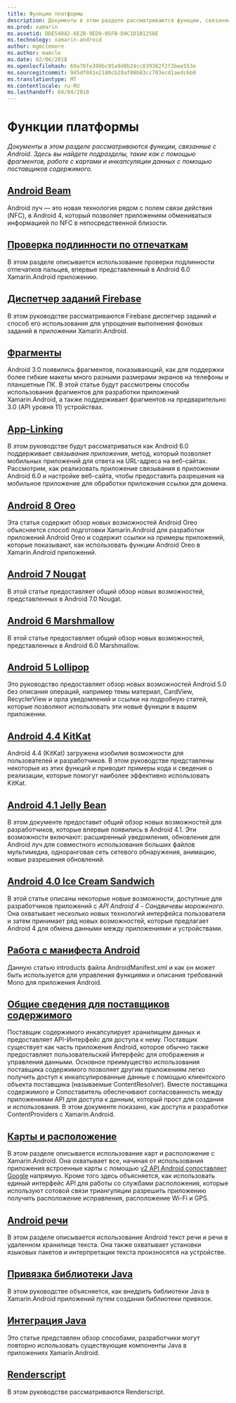 ```yaml
---
title: Функции платформы
description: Документы в этом разделе рассматриваются функции, связанные с Android. Здесь вы найдете подразделы, такие как с помощью фрагментов, работе с картами и инкапсуляции данных с помощью поставщиков содержимого.
ms.prod: xamarin
ms.assetid: DDE54082-6E2B-9ED9-05FB-D9C1D1B1258E
ms.technology: xamarin-android
author: mgmclemore
ms.author: mamcle
ms.date: 02/06/2018
ms.openlocfilehash: 69a70fe399bc95a9d8b24cc839382f2f3bee553e
ms.sourcegitcommit: 945df041e2180cb20af08b83cc703ecd1aedc6b0
ms.translationtype: MT
ms.contentlocale: ru-RU
ms.lasthandoff: 04/04/2018
---
```

# <a name="platform-features"></a>Функции платформы

_Документы в этом разделе рассматриваются функции, связанные с Android. Здесь вы найдете подразделы, такие как с помощью фрагментов, работе с картами и инкапсуляции данных с помощью поставщиков содержимого._

## <a name="android-beamandroidplatformandroid-beammd"></a>[Android Beam](~/android/platform/android-beam.md)

Android луч — это новая технология рядом с полем связи действия (NFC), в Android 4, который позволяет приложениям обмениваться информацией по NFC в непосредственной близости.

## <a name="fingerprint-authenticationandroidplatformfingerprint-authenticationindexmd"></a>[Проверка подлинности по отпечаткам](~/android/platform/fingerprint-authentication/index.md)

В этом разделе описывается использование проверки подлинности отпечатков пальцев, впервые представленный в Android 6.0 Xamarin.Android приложению.


## <a name="firebase-job-dispatcherandroidplatformfirebase-job-dispatchermd"></a>[Диспетчер заданий Firebase](~/android/platform/firebase-job-dispatcher.md)

В этом руководстве рассматриваются Firebase диспетчер заданий и способ его использования для упрощения выполнения фоновых заданий в приложении Xamarin.Android.



##  <a name="fragmentsandroidplatformfragmentsindexmd"></a>[Фрагменты](~/android/platform/fragments/index.md)

Android 3.0 появились фрагментов, показывающий, как для поддержки более гибкие макеты много разными размерами экранов на телефоны и планшетные ПК. В этой статье будут рассмотрены способы использования фрагментов для разработки приложений Xamarin.Android, а также поддерживает фрагментов на предварительно 3.0 (API уровня 11) устройствах. 



## <a name="app-linkingandroidplatformapp-linkingmd"></a>[App-Linking](~/android/platform/app-linking.md)

В этом руководстве будут рассматриваться как Android 6.0 поддерживает _связывания приложения_, метод, который позволяет мобильных приложений для ответа на URL-адреса на веб-сайтах. Рассмотрим, как реализовать приложение связывания в приложении Android 6.0 и настройке веб-сайта, чтобы предоставить разрешения на мобильное приложение для обработки приложения ссылки для домена.



##  <a name="android-8-oreoandroidplatformoreomd"></a>[Android 8 Oreo](~/android/platform/oreo.md)

Эта статья содержит обзор новых возможностей Android Oreo объясняется способ подготовки Xamarin.Android для разработки приложений Android Oreo и содержит ссылки на примеры приложений, которые показывают, как использовать функции Android Oreo в Xamarin.Android приложений.



##  <a name="android-7-nougatandroidplatformnougatmd"></a>[Android 7 Nougat](~/android/platform/nougat.md)

В этой статье предоставляет общий обзор новых возможностей, представленных в Android 7.0 Nougat.




##  <a name="android-6-marshmallowandroidplatformmarshmallowmd"></a>[Android 6 Marshmallow](~/android/platform/marshmallow.md)

В этой статье предоставляет общий обзор новых возможностей, представленных в Android 6.0 Marshmallow.




##  <a name="android-5-lollipopandroidplatformlollipopmd"></a>[Android 5 Lollipop](~/android/platform/lollipop.md)

Это руководство предоставляет обзор новых возможностей Android 5.0 без описания операций, например темы материал, CardView, RecyclerView и орла уведомлений и ссылки на подробную статей, которые позволяют использовать эти новые функции в вашем приложении. 



##  <a name="android-44-kitkatandroidplatformkitkatmd"></a>[Android 4.4 KitKat](~/android/platform/kitkat.md)

Android 4.4 (KitKat) загружена изобилия возможности для пользователей и разработчиков. В этом руководстве представлены некоторые из этих функций и приводит примеры кода и сведения о реализации, которые помогут наиболее эффективно использовать KitKat. 




##  <a name="android-41-jelly-beanandroidplatformjelly-beanmd"></a>[Android 4.1 Jelly Bean](~/android/platform/jelly-bean.md)

В этом документе предоставит общий обзор новых возможностей для разработчиков, которые впервые появились в Android 4.1. Эти возможности включают: расширенный уведомления, обновления для Android луч для совместного использования больших файлов мультимедиа, одноранговая сеть сетевого обнаружения, анимацию, новые разрешения обновлений. 



##  <a name="android-40-ice-cream-sandwichandroidplatformice-cream-sandwichmd"></a>[Android 4.0 Ice Cream Sandwich](~/android/platform/ice-cream-sandwich.md)

В этой статье описаны некоторые новые возможности, доступные для разработчиков приложений с *API Android 4 - Сандвичевы мороженого*. Она охватывает несколько новых технологий интерфейса пользователя и затем принимает ряд новых возможностей, которые предлагает Android 4 для обмена данными между приложениями и устройствами. 


##  <a name="working-with-the-android-manifestandroid-manifestmd"></a>[Работа с манифеста Android](android-manifest.md)

Данную статью introducts файла AndroidManifest.xml и как он может быть используется для управления функциями и описания требований Mono для приложения Android.


##  <a name="introduction-to-content-providersandroidplatformcontent-providersindexmd"></a>[Общие сведения для поставщиков содержимого](~/android/platform/content-providers/index.md)

Поставщик содержимого инкапсулирует хранилищем данных и предоставляет API-Интерфейс для доступа к нему. Поставщик существует как часть приложения Android, которое обычно также предоставляет пользовательский Интерфейс для отображения и управления данными. Основное преимущество использования поставщика содержимого позволяет другим приложениям легко получить доступ к инкапсулированные данные с помощью клиентского объекта поставщика (называемые ContentResolver). Вместе поставщика содержимого и Сопоставитель обеспечивают согласованность между приложениями API для доступа к данным, который прост для создания и использования. В этом документе показано, как доступа и разработки ContentProviders с Xamarin.Android. 



##  <a name="maps-and-locationandroidplatformmaps-and-locationindexmd"></a>[Карты и расположение](~/android/platform/maps-and-location/index.md)

В этом разделе описывается использование карт и расположение с Xamarin.Android. Она охватывает все, начиная от использования приложения встроенные карты с помощью [v2 API Android сопоставляет Google](https://developers.google.com/maps/documentation/android/) напрямую. Кроме того здесь объясняется, как использовать единый интерфейс API для работы со службами расположения, которые используют сотовой связи триангуляции разрешить приложению получить расположение исправления, расположение Wi-Fi и GPS. 



## <a name="android-speechandroidplatformspeechmd"></a>[Android речи](~/android/platform/speech.md)

В этом разделе описывается использование Android текст речи и речи в удаленном хранилище текста. Она также охватывает установки языковых пакетов и интерпретации текста произносятся на устройстве. 


##  <a name="binding-a-java-librarybinding-java-libraryindexmd"></a>[Привязка библиотеки Java](binding-java-library/index.md)

В этом руководстве объясняется, как внедрить библиотеки Java в Xamarin.Android приложений путем создания библиотеки привязок.

##  <a name="java-integrationjava-integrationindexmd"></a>[Интеграция Java](java-integration/index.md)

Это статье представлен обзор способами, разработчики могут повторно использовать существующие компоненты Java в приложениях Xamarin.Android.

##  <a name="renderscriptrenderscriptmd"></a>[Renderscript](renderscript.md)

В этом руководстве рассматриваются Renderscript.